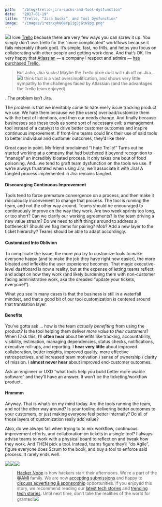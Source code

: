 ```yaml
---
path:	"/blog/trello-jira-sucks-and-tool-dysfunction"
date:	"2017-01-19"
title:	"Trello, “Jira Sucks”, and Tool Dysfunction"
image:	"/images/1*ozKxyhUOeYpIigJjGtN9pg.png"
---
```


![](/images/1*ozKxyhUOeYpIigJjGtN9pg.png)I love [Trello](https://medium.com/u/fb5dd2d116a1) because there are very few ways you can screw it up. You simply don’t use Trello for the “more complicated” workflows because it fails miserably (thank god). It’s simple, fast, no frills, and helps you focus on collaborating with other people and getting work done. And that’s OK. I’m very happy that [Atlassian](https://medium.com/u/5aa6b9976187) — a company I respect and admire — [has purchased Trello.](https://hackernoon.com/what-the-trello-acquisition-means-for-atlassian-6a21ef7ac169#.mem6innxb)




> But John, Jira sucks! Maybe the Trello pixie dust will rub off on Jira…![](/images/1*MhmjV3gNgZe383L0IUAUVA.png)I think that is a vast oversimplification, and shows very little sympathy to the challenges faced by Atlassian (and the advantages the Trello team enjoyed)

. The problem isn’t Jira.

The problem is that we inevitably come to hate every issue tracking product we use. We hate them because we (the users) overload/customize them with the best of intentions, and then our needs change. And finally because businesses see these tools as some sort of necessary evil: a management tool instead of a catalyst to drive better customer outcomes and inspire continuous improvement. If front-line teams could link their use of said tools to better individual and customer outcomes, they’d like them.

Great case in point. My friend proclaimed “I hate Trello!” Turns out he started working at a company that had butchered it beyond recognition to “manage” an incredibly bloated process. It only takes one bout of food poisoning. And…we tend to graft team dysfunction on the tools we use. If we’re always frustrated when using Jira, we’ll associate it with Jira! A tangled process implemented in Jira remains tangled.

#### Discouraging Continuous Improvement

Tools tend to force premature convergence on a process, and then make it ridiculously inconvenient to change that process. The tool is running the team, and not the other way around. Teams should be encouraged to continuously improve on the way they work. Are two week sprints too long, or too short? Can we clarify our working agreements? Is the team driving a new value stream? Do we need to shift things around to address a bottleneck? Should we flag items for pairing? Mob? Add a new layer to the ticket hierarchy? Teams should be able to adapt accordingly.

#### Customized Into Oblivion

To complicate the issue, the more you try to customize tools to make everyone happy (and to make the job they have right now easier), the more bloated and inflexible the user experience becomes. That magic executive-level dashboard is now a reality, but at the expense of letting teams reflect and adapt on how they work (and likely burdening them with non-customer facing administrative work, aka the dreaded “update your tickets, everyone!”).

What you see in many cases is that the business is still in a waterfall mindset, and that a good bit of our tool customization is centered around that translation layer.

#### Benefits

You’ve gotta ask … how is the team *actually benefiting* from using the product? Is the tool helping them deliver *more value to their customers*? When I ask this, I’ll **often hear** about benefits like tracking, accountability, visibility, estimation, managing dependencies, status checks, notifications, executive roll-ups, and reporting. I **hear very little** about improved collaboration, better insights, improved quality, more effective retrospectives, and increased team motivation / sense of ownership / clarity of mission. I **almost never hear** about improved end-customer outcomes.

Ask an engineer or UXD “what tools help you build better more usable software” and they’ll have an answer. It won’t be the ticketing/workflow product.

#### Hmmmm

Anyway. That is what’s on my mind today. Are the tools running the team, and not the other way around? Is your tooling delivering better outcomes to your customers, or just making everyone feel better internally? Do all of those layers of customization really add value?

Also, do we always fail when trying to to mix workflow, continuous improvement efforts, and collaboration on tickets in a single tool? I always advise teams to work with a physical board to reflect on and tweak how they work. And THEN pick a tool. Instead, teams figure they’ll “do Agile”, figure everyone does Scrum to the book, and buy a tool to enforce said process. It rarely ends well.

[![](/images/1*0hqOaABQ7XGPT-OYNgiUBg.png)](http://bit.ly/HackernoonFB)[![](/images/1*Vgw1jkA6hgnvwzTsfMlnpg.png)](https://goo.gl/k7XYbx)[![](/images/1*gKBpq1ruUi0FVK2UM_I4tQ.png)](https://goo.gl/4ofytp)
> [Hacker Noon](http://bit.ly/Hackernoon) is how hackers start their afternoons. We’re a part of the [@AMI](http://bit.ly/atAMIatAMI) family. We are now [accepting submissions](http://bit.ly/hackernoonsubmission) and happy to [discuss advertising & sponsorship](mailto:partners@amipublications.com) opportunities.
> If you enjoyed this story, we recommend reading our [latest tech stories](http://bit.ly/hackernoonlatestt) and [trending tech stories](https://hackernoon.com/trending). Until next time, don’t take the realities of the world for granted!![](/images/1*35tCjoPcvq6LbB3I6Wegqw.jpeg)